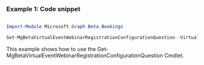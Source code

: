 ### Example 1: Code snippet

```powershell

Import-Module Microsoft.Graph.Beta.Bookings

Get-MgBetaVirtualEventWebinarRegistrationConfigurationQuestion -VirtualEventWebinarId $virtualEventWebinarId

```
This example shows how to use the Get-MgBetaVirtualEventWebinarRegistrationConfigurationQuestion Cmdlet.

